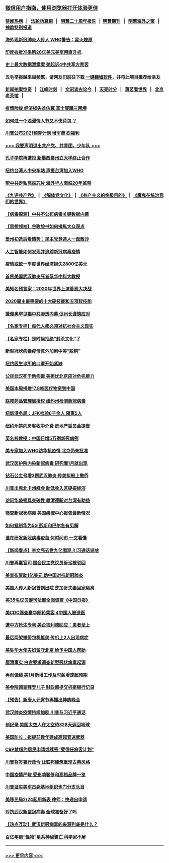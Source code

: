 ### [微信用户指南，使用浏览器打开体验更佳](https://github.com/gfw-breaker/banned-news1/blob/master/indexes/wechat-guide.md?t=0)
#### [禁闻热榜](热点新闻.md?t=0)  &nbsp;&nbsp;|&nbsp;&nbsp; [法轮功真相](https://github.com/gfw-breaker/truth/blob/master/README.md?t=0) &nbsp;&nbsp;|&nbsp;&nbsp; [明慧二十周年报告](https://github.com/gfw-breaker/mh-reports/blob/master/README.md?t=0) &nbsp;&nbsp;|&nbsp;&nbsp;[明慧期刊](https://github.com/gfw-breaker/mh-qikan) &nbsp;&nbsp;|&nbsp;&nbsp; [明慧海外之窗](https://github.com/gfw-breaker/mh-news/blob/master/README.md?t=0) &nbsp;&nbsp;|&nbsp;&nbsp; [神韵特别报道](https://github.com/gfw-breaker/mh-news/blob/master/shenyun.md?t=0)
#### [海外现新冠肺炎人传人 WHO警告：星火燎原](../pages/nsc412/n11859252.md?t=02110511) 
#### [印度拟批准采购26亿美元美军用直升机](../pages/nsc412/n11859143.md?t=02110511) 
#### [史上最大数据泄露案 美起诉4中共军方黑客](../pages/nsc412/n11859115.md?t=02110511) 
#### 五毛举报越来越频繁，请网友们前往下载 [一键翻墙软件](https://github.com/gfw-breaker/ssr-accounts)，并将此项目推荐给亲友
#### [新闻拍案惊奇](https://github.com/gfw-breaker/banned-news1/blob/master/pages/link4.md) &nbsp;&nbsp;|&nbsp;&nbsp; [江峰时刻](https://github.com/gfw-breaker/banned-news1/blob/master/pages/link4.md) &nbsp;&nbsp;|&nbsp;&nbsp; [文昭谈古论今](https://github.com/gfw-breaker/banned-news1/blob/master/pages/link4.md) &nbsp;&nbsp;|&nbsp;&nbsp; [天亮时分](https://github.com/gfw-breaker/banned-news1/blob/master/pages/link4.md) &nbsp;&nbsp;|&nbsp;&nbsp; [萧茗看世界](https://github.com/gfw-breaker/banned-news1/blob/master/pages/link4.md) &nbsp;&nbsp;|&nbsp;&nbsp; [北京老茶馆](https://github.com/gfw-breaker/banned-news1/blob/master/pages/link4.md) &nbsp;&nbsp;|&nbsp;&nbsp; 
#### [疫情险峻 经济损失难估算 富士康曝三困境](../pages/nsc412/n11859120.md?t=02110511) 
#### [如何过一个浪漫情人节又不伤荷包 ？](../pages/nsc412/n11858969.md?t=02110511) 
#### [川普公布2021预算计划 增军费 砍福利](../pages/nsc412/n11859012.md?t=02110511) 
#### [>>> 我要声明退出共产党、共青团、少年队 <<<](https://github.com/begood0513/goodnews/blob/master/quit/letter.md) 
#### [孔子学院再遭拒 新墨西哥州立大学终止合作](../pages/nsc412/n11858661.md?t=02110511) 
#### [纽约台湾人中央车站  声援台湾加入WHO](../pages/nsc412/n11857757.md?t=02110511) 
#### [帮中共走私高端芯片 海外华人面临20年监禁](../pages/nsc412/n11855016.md?t=02110511) 
#### [《九评共产党》](https://github.com/begood0513/9ping.md/blob/master/README.md) &nbsp;|&nbsp; [《解体党文化》](../../../../jtdwh.md/blob/master/README.md)  &nbsp;|&nbsp; [《共产主义的终极目的》](../../../../gczydzjmd.md/blob/master/README.md) &nbsp;|&nbsp; [《魔鬼在统治我们的世界》](../../../../mgztzwmdsj.md/blob/master/README.md) 
#### [【病毒探源】中共不公布病毒关键数据内幕](../pages/nsc412/n11856584.md?t=02110511) 
#### [【思想领袖】谷歌脸书如何操纵大众观点](../pages/nsc412/n11680874.md?t=02110511) 
#### [爱州初选后看情势：民主党竞选人一盘散沙](../pages/nsc412/n11856557.md?t=02110511) 
#### [人工智能如何发现并追踪新冠病毒疫情](../pages/nsc412/n11856398.md?t=02110511) 
#### [疫情或致一季度世界经济损失2800亿美元](../pages/nsc412/n11855639.md?t=02110511) 
#### [首例美国武汉肺炎死者系华中科大教授](../pages/nsc412/n11855500.md?t=02110511) 
#### [美知名预言家：2020年世界上演善恶大决战](../pages/nsc412/n11855418.md?t=02110511) 
#### [2020雇主最需要的十大硬技能和五项软技能](../pages/nsc412/n11850953.md?t=02110511) 
#### [蓬佩奥罕见揭中共渗透内幕 促州长谨慎应对](../pages/nsc412/n11854685.md?t=02110511) 
#### [【名家专栏】每代人都必须对抗社会主义现实](../pages/nsc412/n11831412.md?t=02110511) 
#### [【名家专栏】是时候拒绝“封杀文化”了](../pages/nsc412/n11814093.md?t=02110511) 
#### [新型冠状病毒疫情意外加剧中美“脱钩”](../pages/nsc412/n11854475.md?t=02110511) 
#### [纽约医生诊所的口罩开始紧缺](../pages/nsc412/n11853364.md?t=02110511) 
#### [公民武汉死于新病毒 美担忧北京应对危机能力](../pages/nsc412/n11854331.md?t=02110511) 
#### [美国本周捐赠17.8吨医疗物资到中国](../pages/nsc412/n11854269.md?t=02110511) 
#### [联邦药品管理局授权  纽约州检测新冠病毒](../pages/nsc412/n11853371.md?t=02110511) 
#### [纽新港务局：JFK检验6千余人  隔离5人](../pages/nsc412/n11853366.md?t=02110511) 
#### [纽约州禁向房客收中介费  房地产委员会提告](../pages/nsc412/n11853360.md?t=02110511) 
#### [英名校教授：中国日增5万例新冠病例](../pages/nsc412/n11854174.md?t=02110511) 
#### [美专家加入WHO访华抗疫情 北京仍未批准](../pages/nsc412/n11854043.md?t=02110511) 
#### [武汉医护院内染新冠病毒 研究曝1月就出现](../pages/nsc412/n11852928.md?t=02110511) 
#### [钻石公主号增3例武汉肺炎 传美拟船上撤侨](../pages/nsc412/n11853240.md?t=02110511) 
#### [川普出席北卡州峰会 助低收入区提振经济](../pages/nsc412/n11853232.md?t=02110511) 
#### [访问华盛顿具突破性 赖清德盼对台湾有助益](../pages/nsc412/n11853129.md?t=02110511) 
#### [筛查新冠状病毒 美国疾控中心报告最新情况](../pages/nsc412/n11853070.md?t=02110511) 
#### [如何抵制华为5G 彭斯和巴尔各有见解](../pages/nsc412/n11852535.md?t=02110511) 
#### [谁在研发新冠病毒疫苗 何时问市 一文看懂](../pages/nsc412/n11852840.md?t=02110511) 
#### [【新闻看点】李文亮去世九亿围观 川习通话说啥](../pages/nsc412/n11852360.md?t=02110511) 
#### [川普再赢官司 国会民主党议员诉讼被驳回](../pages/nsc412/n11852287.md?t=02110511) 
#### [美宣布资助1亿美元 助中国对抗新冠肺炎](../pages/nsc412/n11852531.md?t=02110511) 
#### [美国人传人新冠首例出院 芝加哥夫妻回家隔离](../pages/nsc412/n11852452.md?t=02110511) 
#### [美35名议员促司法部全面调查《中国日报》](../pages/nsc412/n11852435.md?t=02110511) 
#### [美CDC筛查豪华邮轮乘客 4中国人被送医](../pages/nsc412/n11852085.md?t=02110511) 
#### [遭中方抢注专利 美企吉利德回应：患者至上](../pages/nsc412/n11852037.md?t=02110511) 
#### [最后两架撤侨包机抵美 传机上2人出现病症](../pages/nsc412/n11852173.md?t=02110511) 
#### [美驻华大使夫妇留守北京 给予中国人帮助](../pages/nsc412/n11852165.md?t=02110511) 
#### [厘清事实 白宫要求调查新型冠状病毒起源](../pages/nsc412/n11852106.md?t=02110511) 
#### [再创佳绩 美1月新增工作及时薪增速超预期](../pages/nsc412/n11852174.md?t=02110511) 
#### [美参院调查拜登儿子 财政部提交机密银行记录](../pages/nsc412/n11851808.md?t=02110511) 
#### [【预告】新唐人元宵节再播出神韵晚会](../pages/nsc412/n11843192.md?t=02110511) 
#### [武汉肺炎疫情持续加剧 川普与习近平通话](../pages/nsc412/n11851613.md?t=02110511) 
#### [创纪录 美国太空人在太空待328天返回地球](../pages/nsc412/n11851266.md?t=02110511) 
#### [美国防长：拟提前数年建成高超音速武器](../pages/nsc412/n11850959.md?t=02110511) 
#### [CBP禁纽约居民申请或续签“受信任旅客计划”](../pages/nsc412/n11850857.md?t=02110511) 
#### [川普将签署行政令 让联邦建筑重现古典风格](../pages/nsc412/n11850654.md?t=02110511) 
#### [中国疫情严峻 受影响奢侈和高档品牌一览](../pages/nsc412/n11850319.md?t=02110511) 
#### [川普证实美军击毙基地组织也门分支头目](../pages/nsc412/n11850383.md?t=02110511) 
#### [美移民局2/24起用新表 律师：快递出申请](../pages/nsc412/n11848220.md?t=02110511) 
#### [对抗武汉新型冠病毒 全球准备好了吗](../pages/nsc412/n11850142.md?t=02110511) 
#### [【热点互动】武汉新冠病毒的来源到底是什么？](../pages/nsc412/n11849749.md?t=02110511) 
#### [百亿年前“怪物”星系神秘骤亡 科学家不解](../pages/nsc412/n11849863.md?t=02110511) 

----
#### [ >>> 更早内容 <<< ](../indexes/nsc412-earlier.md)
